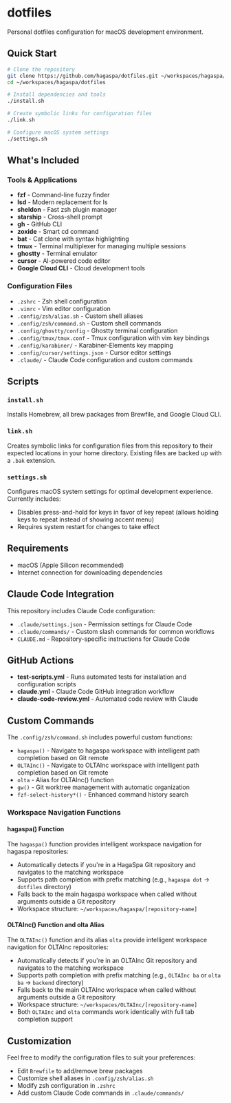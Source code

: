 # dotfiles

Personal dotfiles configuration for macOS development environment.

## Quick Start

```bash
# Clone the repository
git clone https://github.com/hagaspa/dotfiles.git ~/workspaces/hagaspa/dotfiles
cd ~/workspaces/hagaspa/dotfiles

# Install dependencies and tools
./install.sh

# Create symbolic links for configuration files
./link.sh

# Configure macOS system settings
./settings.sh
```

## What's Included

### Tools & Applications
- **fzf** - Command-line fuzzy finder
- **lsd** - Modern replacement for ls
- **sheldon** - Fast zsh plugin manager
- **starship** - Cross-shell prompt
- **gh** - GitHub CLI
- **zoxide** - Smart cd command
- **bat** - Cat clone with syntax highlighting
- **tmux** - Terminal multiplexer for managing multiple sessions
- **ghostty** - Terminal emulator
- **cursor** - AI-powered code editor
- **Google Cloud CLI** - Cloud development tools

### Configuration Files
- `.zshrc` - Zsh shell configuration
- `.vimrc` - Vim editor configuration
- `.config/zsh/alias.sh` - Custom shell aliases
- `.config/zsh/command.sh` - Custom shell commands
- `.config/ghostty/config` - Ghostty terminal configuration
- `.config/tmux/tmux.conf` - Tmux configuration with vim key bindings
- `.config/karabiner/` - Karabiner-Elements key mapping
- `.config/cursor/settings.json` - Cursor editor settings
- `.claude/` - Claude Code configuration and custom commands

## Scripts

### `install.sh`
Installs Homebrew, all brew packages from Brewfile, and Google Cloud CLI.

### `link.sh`
Creates symbolic links for configuration files from this repository to their expected locations in your home directory. Existing files are backed up with a `.bak` extension.

### `settings.sh`
Configures macOS system settings for optimal development experience. Currently includes:
- Disables press-and-hold for keys in favor of key repeat (allows holding keys to repeat instead of showing accent menu)
- Requires system restart for changes to take effect

## Requirements

- macOS (Apple Silicon recommended)
- Internet connection for downloading dependencies

## Claude Code Integration

This repository includes Claude Code configuration:
- `.claude/settings.json` - Permission settings for Claude Code
- `.claude/commands/` - Custom slash commands for common workflows
- `CLAUDE.md` - Repository-specific instructions for Claude Code

## GitHub Actions

- **test-scripts.yml** - Runs automated tests for installation and configuration scripts
- **claude.yml** - Claude Code GitHub integration workflow
- **claude-code-review.yml** - Automated code review with Claude

## Custom Commands

The `.config/zsh/command.sh` includes powerful custom functions:
- `hagaspa()` - Navigate to hagaspa workspace with intelligent path completion based on Git remote
- `OLTAInc()` - Navigate to OLTAInc workspace with intelligent path completion based on Git remote
- `olta` - Alias for OLTAInc() function
- `gw()` - Git worktree management with automatic organization
- `fzf-select-history*()` - Enhanced command history search

### Workspace Navigation Functions

#### hagaspa() Function
The `hagaspa()` function provides intelligent workspace navigation for hagaspa repositories:
- Automatically detects if you're in a HagaSpa Git repository and navigates to the matching workspace
- Supports path completion with prefix matching (e.g., `hagaspa dot` → `dotfiles` directory)
- Falls back to the main hagaspa workspace when called without arguments outside a Git repository
- Workspace structure: `~/workspaces/hagaspa/[repository-name]`

#### OLTAInc() Function and olta Alias
The `OLTAInc()` function and its alias `olta` provide intelligent workspace navigation for OLTAInc repositories:
- Automatically detects if you're in an OLTAInc Git repository and navigates to the matching workspace
- Supports path completion with prefix matching (e.g., `OLTAInc ba` or `olta ba` → `backend` directory)
- Falls back to the main OLTAInc workspace when called without arguments outside a Git repository
- Workspace structure: `~/workspaces/OLTAInc/[repository-name]`
- Both `OLTAInc` and `olta` commands work identically with full tab completion support

## Customization

Feel free to modify the configuration files to suit your preferences:
- Edit `Brewfile` to add/remove brew packages
- Customize shell aliases in `.config/zsh/alias.sh`
- Modify zsh configuration in `.zshrc`
- Add custom Claude Code commands in `.claude/commands/`
